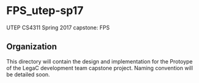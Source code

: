 # FPS_utep-sp17
UTEP CS4311 Spring 2017 capstone: FPS

## Organization
This directory will contain the design and implementation for the Protoype of the LegaC development team capstone project. Naming convention will be detailed soon. 